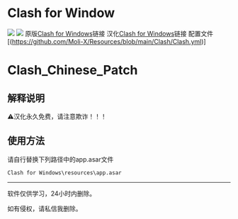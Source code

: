 # Clash for Window
[![](https://img.shields.io/badge/Telegram-公告板-blue)](https://t.me/QuantX)
[![](https://img.shields.io/badge/Telegram-交流群-purple)](https://t.me/Skill_X)
原版[Clash for Windows](https://github.com/Fndroid/clash_for_windows_pkg/releases)链接
汉化[Clash for Windows](https://github.com/BoyceLig/Clash_Chinese_Patch/releases)链接
配置文件[(https://github.com/Moli-X/Resources/blob/main/Clash/Clash.yml)]

# Clash_Chinese_Patch

## 解释说明

⚠️汉化永久免费，请注意欺诈！！！

## 使用方法

请自行替换下列路径中的app.asar文件

`Clash for Windows\resources\app.asar`

---

软件仅供学习，24小时内删除。

如有侵权，请私信我删除。


